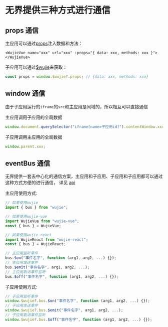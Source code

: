# 无界提供三种方式进行通信

## props 通信

主应用可以通过[props](/api/startApp.html#props)注入数据和方法：

```vue
<WujieVue name="xxx" url="xxx" :props="{ data: xxx, methods: xxx }"></WujieVue>
```

子应用可以通过[$wujie](/api/subApp.html#wujie-props)来获取：

```javascript
const props = window.$wujie?.props; // {data: xxx, methods: xxx}
```

## window 通信

由于子应用运行的`iframe`的`src`和主应用是同域的，所以相互可以直接通信

主应用调用子应用的全局数据

```javascript
window.document.querySelector("iframe[name=子应用id]").contentWindow.xxx;
```

子应用调用主应用的全局数据

```javascript
window.parent.xxx;
```

## eventBus 通信

无界提供一套去中心化的通信方案，主应用和子应用、子应用和子应用都可以通过这种方式方便的进行通信， 详见 [api](/api/bus.html#bus)

主应用使用方式:

```javascript
// 如果使用wujie
import { bus } from "wujie";

// 如果使用wujie-vue
import WujieVue from "wujie-vue";
const { bus } = WujieVue;

// 如果使用wujie-react
import WujieReact from "wujie-react";
const { bus } = WujieReact;

// 主应用监听事件
bus.$on("事件名字", function (arg1, arg2, ...) {});
// 主应用发送事件
bus.$emit("事件名字", arg1, arg2, ...);
// 主应用取消事件监听
bus.$off("事件名字", function (arg1, arg2, ...) {});
```

子应用使用方式:

```javascript
// 子应用监听事件
window.$wujie?.bus.$on("事件名字", function (arg1, arg2, ...) {});
// 子应用发送事件
window.$wujie?.bus.$emit("事件名字", arg1, arg2, ...);
// 子应用取消事件监听
window.$wujie?.bus.$off("事件名字", function (arg1, arg2, ...) {});
```
